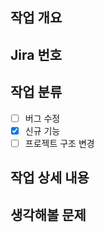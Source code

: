 ## 작업 개요


## Jira 번호


## 작업 분류

- [ ] 버그 수정
- [x] 신규 기능
- [ ] 프로젝트 구조 변경

## 작업 상세 내용



## 생각해볼 문제


